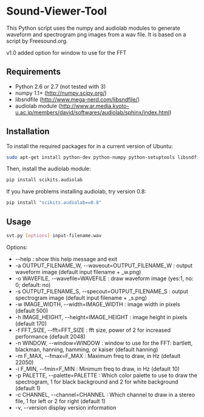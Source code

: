 Sound-Viewer-Tool
=================

This Python script uses the numpy and audiolab modules to generate waveform and spectrogram png images from a wav file. It is based on a script by Freesound.org.

v1.0 added option for window to use for the FFT

Requirements
------------

* Python 2.6 or 2.7 (not tested with 3)
* numpy 1.1+ (http://numpy.scipy.org/)
* libsndfile (http://www.mega-nerd.com/libsndfile/)
* audiolab module (http://www.ar.media.kyoto-u.ac.jp/members/david/softwares/audiolab/sphinx/index.html)

Installation
-------------

To install the required packages for in a current version of Ubuntu:
```bash
sudo apt-get install python-dev python-numpy python-setuptools libsndfile1-dev libasound2-dev python-imaging
```

Then, install the audiolab module:
```bash
pip install scikits.audiolab
```

If you have problems installing audiolab, try version 0.8:
```bash
pip install "scikits.audiolab==0.8"
```

Usage
--------

```bash
svt.py [options] input-filename.wav
```

Options:
* --help : show this help message and exit
* -a OUTPUT_FILENAME_W, --waveout=OUTPUT_FILENAME_W : output waveform image (default input filename + _w.png)
* -o WAVEFILE, --wavefile=WAVEFILE : draw waveform image (yes:1, no: 0; default: no)
* -s OUTPUT_FILENAME_S, --specout=OUTPUT_FILENAME_S : output spectrogram image (default input filename + _s.png)
* -w IMAGE_WIDTH, --width=IMAGE_WIDTH : image width in pixels (default 500)
* -h IMAGE_HEIGHT, --height=IMAGE_HEIGHT : image height in pixels (default 170)
* -f FFT_SIZE, --fft=FFT_SIZE : fft size, power of 2 for increased performance (default 2048)
* -n WINDOW, --window=WINDOW : window to use for the FFT: bartlett, blackman, hanning, hamming, or kaiser (default hanning)
* -m F_MAX, --fmax=F_MAX : Maximum freq to draw, in Hz (default 22050)
* -i F_MIN, --fmin=F_MIN : Minimum freq to draw, in Hz (default 10)
* -p PALETTE, --palette=PALETTE : Which color palette to use to draw the spectrogram, 1 for black background and 2 for white background (default 1)
* -c CHANNEL, --channel=CHANNEL : Which channel to draw in a stereo file, 1 for left or 2 for right (default 1)
* -v, --version         display version information
